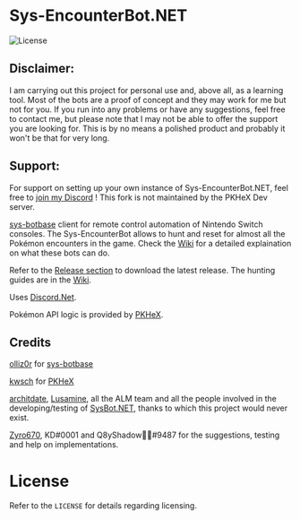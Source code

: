 # Sys-EncounterBot.NET
![License](https://img.shields.io/badge/License-AGPLv3-blue.svg)

## Disclaimer:
I am carrying out this project for personal use and, above all, as a learning tool. Most of the bots are a proof of concept and they may work for me but not for you. If you run into any problems or have any suggestions, feel free to contact me, but please note that I may not be able to offer the support you are looking for. This is by no means a polished product and probably it won't be that for very long. 

## Support:

For support on setting up your own instance of Sys-EncounterBot.NET, feel free to [join my Discord](https://discord.gg/WFbcUd6U8d) !
This fork is not maintained by the PKHeX Dev server.

[sys-botbase](https://github.com/olliz0r/sys-botbase) client for remote control automation of Nintendo Switch consoles.
The Sys-EncounterBot allows to hunt and reset for almost all the Pokémon encounters in the game.
Check the [Wiki](https://github.com/Manu098vm/Sys-EncounterBot.NET/wiki) for a detailed explaination on what these bots can do.

Refer to the [Release section](https://github.com/Manu098vm/Sys-EncounterBot.NET/releases) to download the latest release.
The hunting guides are in the [Wiki](https://github.com/Manu098vm/Sys-EncounterBot.NET/wiki).

Uses [Discord.Net](https://github.com/discord-net/Discord.Net).

Pokémon API logic is provided by [PKHeX](https://github.com/kwsch/PKHeX/).

## Credits

[olliz0r](https://github.com/olliz0r) for [sys-botbase](https://github.com/olliz0r/sys-botbase)

[kwsch](https://github.com/kwsch) for [PKHeX](https://github.com/kwsch/PKHeX)

[architdate](https://github.com/architdate), [Lusamine](https://github.com/Lusamine), all the ALM team and all the people involved in the developing/testing of [SysBot.NET](https://github.com/kwsch/SysBot.NET), thanks to which this project would never exist.

[Zyro670](https://github.com/zyro670), KD#0001 and Q8yShadow🐍🦈#9487 for the suggestions, testing and help on implementations.

# License
Refer to the `LICENSE` for details regarding licensing.
